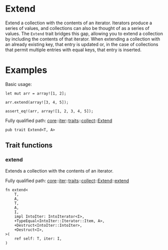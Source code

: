 # Extend

Extend a collection with the contents of an iterator.
Iterators produce a series of values, and collections can also be thought
of as a series of values. The `Extend` trait bridges this gap, allowing you
to extend a collection by including the contents of that iterator. When
extending a collection with an already existing key, that entry is updated
or, in the case of collections that permit multiple entries with equal
keys, that entry is inserted.
# Examples

Basic usage:
```cairo
let mut arr = array![1, 2];

arr.extend(array![3, 4, 5]);

assert_eq!(arr, array![1, 2, 3, 4, 5]);
```

Fully qualified path: [core](./core.md)::[iter](./core-iter.md)::[traits](./core-iter-traits.md)::[collect](./core-iter-traits-collect.md)::[Extend](./core-iter-traits-collect-Extend.md)

<pre><code class="language-cairo">pub trait Extend&lt;T, A&gt;</code></pre>

## Trait functions

### extend

Extends a collection with the contents of an iterator.

Fully qualified path: [core](./core.md)::[iter](./core-iter.md)::[traits](./core-iter-traits.md)::[collect](./core-iter-traits-collect.md)::[Extend](./core-iter-traits-collect-Extend.md)::[extend](./core-iter-traits-collect-Extend.md#extend-1)

<pre><code class="language-cairo">fn extend&lt;
    T,
    A,
    T,
    A,
    I,
    impl IntoIter: IntoIterator&lt;I&gt;,
    +TypeEqual&lt;IntoIter::Iterator::Item, A&gt;,
    +Destruct&lt;IntoIter::IntoIter&gt;,
    +Destruct&lt;I&gt;,
&gt;(
    ref self: T, iter: I,
)</code></pre>



